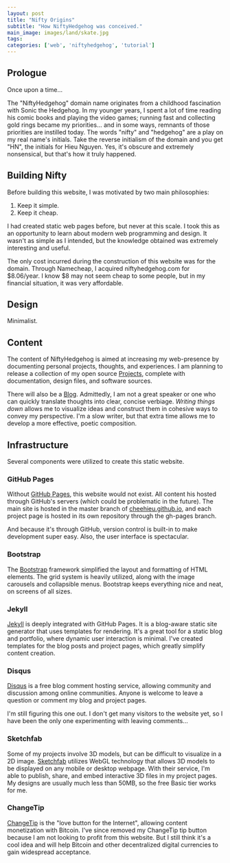 ```yaml
---
layout: post
title: "Nifty Origins"
subtitle: "How NiftyHedgehog was conceived."
main_image: images/land/skate.jpg
tags:
categories: ['web', 'niftyhedgehog', 'tutorial']
---
```


## Prologue
Once upon a time...

The "NiftyHedgehog" domain name originates from a childhood fascination with Sonic the Hedgehog. In my younger years, I spent a lot of time reading his comic books and playing the video games; running fast and collecting gold rings became my priorities... and in some ways, remnants of those priorities are instilled today. The words "nifty" and "hedgehog" are a play on my real name's initials. Take the reverse initialism of the domain and you get "HN", the initials for Hieu Nguyen. Yes, it's obscure and extremely nonsensical, but that's how it truly happened.

## Building Nifty
Before building this website, I was motivated by two main philosophies:

1. Keep it simple.
2. Keep it cheap.

I had created static web pages before, but never at this scale. I took this as an opportunity to learn about modern web programming and design. It wasn't as simple as I intended, but the knowledge obtained was extremely interesting and useful.

The only cost incurred during the construction of this website was for the domain. Through Namecheap, I acquired niftyhedgehog.com for $8.06/year. I know $8 may not seem cheap to some people, but in my financial situation, it was very affordable.

## Design
Minimalist. 

## Content
The content of NiftyHedgehog is aimed at increasing my web-presence by documenting personal projects, thoughts, and experiences. I am planning to release a collection of my open source [Projects](http://niftyhedgehog.com/projects), complete with documentation, design files, and software sources.

There will also be a [Blog](http://niftyhedgehog.com/blog). Admittedly, I am not a great speaker or one who can quickly translate thoughts into clear, concise verbiage. *Writing things down* allows me to visualize ideas and construct them in cohesive ways to convey my perspective. I'm a slow writer, but that extra time allows me to develop a more effective, poetic composition. 

## Infrastructure
Several components were utilized to create this static website. 

### GitHub Pages
Without [GitHub Pages](https://pages.github.com/), this website would not exist. All content his hosted through GitHub's servers (which could be problematic in the future). The main site is hosted in the master branch of [cheehieu.github.io](https://github.com/cheehieu/cheehieu.github.io), and each project page is hosted in its own repository through the gh-pages branch.

And because it's through GitHub, version control is built-in to make development super easy. Also, the user interface is spectacular.

### Bootstrap
The [Bootstrap](http://getbootstrap.com/) framework simplified the layout and formatting of HTML elements. The grid system is heavily utilized, along with the image carousels and collapsible menus. Bootstrap keeps everything nice and neat, on screens of all sizes.

### Jekyll
[Jekyll](http://jekyllrb.com/) is deeply integrated with GitHub Pages. It is a blog-aware static site generator that uses templates for rendering. It's a great tool for a static blog and portfolio, where dynamic user interaction is minimal. I've created templates for the blog posts and project pages, which greatly simplify content creation.

### Disqus
[Disqus](https://disqus.com/) is a free blog comment hosting service, allowing community and discussion among online communities. Anyone is welcome to leave a question or comment my blog and project pages.

I'm still figuring this one out. I don't get many visitors to the website yet, so I have been the only one experimenting with leaving comments...

### Sketchfab
Some of my projects involve 3D models, but can be difficult to visualize in a 2D image. [Sketchfab](https://sketchfab.com/) utilizes WebGL technology that allows 3D models to be displayed on any mobile or desktop webpage. With their service, I'm able to publish, share, and embed interactive 3D files in my project pages. My designs are usually much less than 50MB, so the free Basic tier works for me. 

### ChangeTip
[ChangeTip](https://www.changetip.com/) is the "love button for the Internet", allowing content monetization with Bitcoin. I've since removed my ChangeTip tip button because I am not looking to profit from this website. But I still think it's a cool idea and will help Bitcoin and other decentralized digital currencies to gain widespread acceptance.
